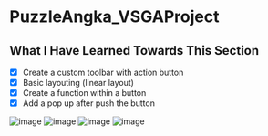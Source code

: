 # PuzzleAngka_VSGAProject

## What I Have Learned Towards This Section 

- [x] Create a custom toolbar with action button
- [x] Basic layouting (linear layout)
- [x] Create a function within a button
- [x] Add a pop up after push the button

![image](https://github.com/notsatria/PuzzleAngka_VSGAProject/assets/92832439/5bd19401-6e91-4151-a339-4b00abb85513)
![image](https://github.com/notsatria/PuzzleAngka_VSGAProject/assets/92832439/b3e8d61a-dbac-48a7-9089-81baef6de6f2)
![image](https://github.com/notsatria/PuzzleAngka_VSGAProject/assets/92832439/fbc3d81f-ea69-4c0f-b860-6316516a62ab)
![image](https://github.com/notsatria/PuzzleAngka_VSGAProject/assets/92832439/ec539455-492a-4b43-8b2a-165c349e08d5)
